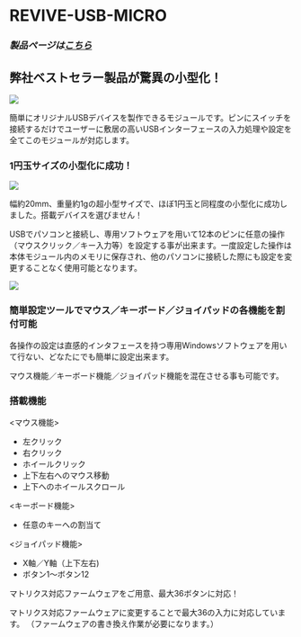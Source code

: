 # REVIVE-USB-MICRO

### *製品ページは[こちら](http://bit-trade-one.co.jp/adrvmic/)*

## 弊社ベストセラー製品が驚異の小型化！

![](http://bit-trade-one.co.jp/wp/wp-content/uploads/2019/06/69209f552afd6cf0d256302625368929.jpg)

簡単にオリジナルUSBデバイスを製作できるモジュールです。ピンにスイッチを接続するだけでユーザーに敷居の高いUSBインターフェースの入力処理や設定を全てこのモジュールが対応します。

### 1円玉サイズの小型化に成功！

![](http://bit-trade-one.co.jp/wp/wp-content/uploads/2019/06/f4d94dffc9d1d40169a9710aa342769b-1.png)

幅約20mm、重量約1gの超小型サイズで、ほぼ1円玉と同程度の小型化に成功しました。搭載デバイスを選びません！

USBでパソコンと接続し、専用ソフトウェアを用いて12本のピンに任意の操作（マウスクリック／キー入力等）を設定する事が出来ます。一度設定した操作は本体モジュール内のメモリに保存され、他のパソコンに接続した際にも設定を変更することなく使用可能となります。

![](http://bit-trade-one.co.jp/wp/wp-content/uploads/2019/06/e941c472c8289b0b597136899fb1ebd1-1.png)

### 簡単設定ツールでマウス／キーボード／ジョイパッドの各機能を割付可能

各操作の設定は直感的インタフェースを持つ専用Windowsソフトウェアを用いて行ない、どなたにでも簡単に設定出来ます。

マウス機能／キーボード機能／ジョイパッド機能を混在させる事も可能です。

### 搭載機能

<マウス機能>
 - 左クリック
 - 右クリック
 - ホイールクリック
 - 上下左右へのマウス移動
 - 上下へのホイールスクロール

<キーボード機能>
 - 任意のキーへの割当て

<ジョイパッド機能>
 - X軸／Y軸（上下左右)
 - ボタン1～ボタン12

マトリクス対応ファームウェアをご用意、最大36ボタンに対応！

マトリクス対応ファームウェアに変更することで最大36の入力に対応しています。
（ファームウェアの書き換え作業が必要になります。）
